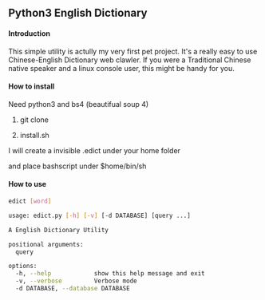 ## Python3 English Dictionary

#### Introduction

This simple utility is actully my very first pet project. It's a really easy to use Chinese-English Dictionary web clawler. If you were a Traditional Chinese native speaker and a linux console user, this might be handy for you.

#### How to install

Need python3 and bs4 (beautifual soup 4)

1. git clone

2. install.sh

I will create a invisible .edict under your home folder

and place bashscript under $home/bin/sh

#### How to use

```bash
edict [word]
```

```bash
usage: edict.py [-h] [-v] [-d DATABASE] [query ...]

A English Dictionary Utility

positional arguments:
  query

options:
  -h, --help            show this help message and exit
  -v, --verbose         Verbose mode
  -d DATABASE, --database DATABASE
```






